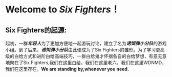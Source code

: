# Welcome to *Six Fighters*！

## Six Fighters的起源: 
起初，一群***年轻人***为了更加方便地一起游玩讨论，建立了名为***诱饵弹小分队***的游戏小组。到了后来，***诱饵弹小分队***由此便成为了Six Fighters的雏形。为了学习更高级的白给方式和进阶白给高端技巧，一群白给鬼才怀揣各自的白给梦想，有意无意地聚在了Six Fighters,我们在这里白给，我们在这里老六，我们在这里WDNMD，我们在这里存在。**We are standing by,whenever you need.**

